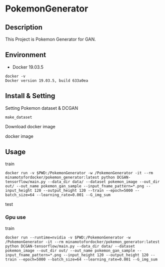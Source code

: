 # PokemonGenerator

## Description

This Project is Pokemon Generator for GAN.

## Environment

- Docker 19.03.5

```
docker -v
Docker version 19.03.5, build 633a0ea
```

## Install & Setting

Setting Pokemon dataset & DCGAN

```
make_dataset
```

Download docker image

docker image

## Usage

train
```
docker run -v $PWD:/PokemonGenerator -w /PokemonGenerator -it --rm minamotofordocker/pokemon_generator:latest python DCGAN-tensorflow/main.py --data_dir data/ --dataset pokemon_image --out_dir out/ --out_name pokemon_gan_sample --input_fname_pattern=*.png --input_height 120 --output_height 120 --train --epoch=5000 --batch_size=64 --learning_rate=0.001 --G_img_sum
```

test
<!-- ```
docker run -v $PWD:/PokemonGenerator -it --rm minamotofordocker/pokemon_generator:latest python PokemonGenerator/DCGAN-tensorflow/main.py --dataset pokemon_image --data_dir PokemonGenerator/data/ --out_dir PokemonGenerator/out/ --out_name '20191202.180028 - data - pokemon_image - x120.z100.uniform_signed.y120.b64' --input_fname_pattern=*.png --input_height 120 --output_height 120 --G_img_sum
``` -->

### Gpu use
train
```
docker run --runtime=nvidia -v $PWD:/PokemonGenerator -w /PokemonGenerator -it --rm minamotofordocker/pokemon_generator:latest python DCGAN-tensorflow/main.py --data_dir data/ --dataset pokemon_image --out_dir out/ --out_name pokemon_gan_sample --input_fname_pattern=*.png --input_height 120 --output_height 120 --train --epoch=5000 --batch_size=64 --learning_rate=0.001 --G_img_sum
```
